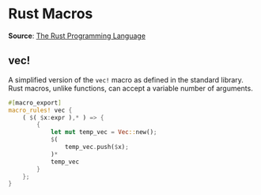 # Rust Macros

**Source**: [The Rust Programming Language](https://doc.rust-lang.org/book/ch19-06-macros.html)

## vec!

A simplified version of the `vec!` macro as defined in the standard library.
Rust macros, unlike functions, can accept a variable number of arguments.

```rust
#[macro_export]
macro_rules! vec {
    ( $( $x:expr ),* ) => {
        {
            let mut temp_vec = Vec::new();
            $(
                temp_vec.push($x);
            )*
            temp_vec
        }
    };
}
```
